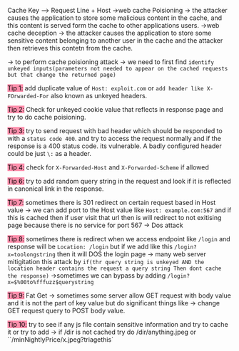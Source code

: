 Cache Key --> Request Line + Host
->web cache Poisioning -> the attacker causes the application to store some malicious content in the cache, and this content is served form the cache to other applications users.
->web cache deception -> the attacker causes the application to store some sensitive content belonging to another user in the cache and the attacker then retrieves this contetn from the cache.

-> to perform cache poisioning attack -> we need to first find `identify unkeyed inputs(parameters not needed to appear on the cached requests but that change the returned page)` 

<mark style="background: #FF5582A6;">Tip 1:</mark>
add duplicate value of `Host: exploit.com` or `add header like X-FOrwarded-For` also known as unkeyed headers.

<mark style="background: #FF5582A6;">Tip 2:</mark>
Check for unkeyed cookie value that reflects in response page and try to do cache poisioning.

<mark style="background: #FF5582A6;">Tip 3:</mark>
try to send request with bad header which should be responded to with a `status code 400`. and try to access the request normally and if the response is a 400 status code. its vulnerable. A badly configured header could be just `\:` as a header.

<mark style="background: #FF5582A6;">Tip 4:</mark> 
check for `X-Forwarded-Host` and `X-Forwarded-Scheme` if allowed 

<mark style="background: #FF5582A6;">Tip 6:</mark>
try to add random query string in the request and look if it is reflected in canonical link in the response.

<mark style="background: #FF5582A6;">Tip 7:</mark>
sometimes there is 301 redirect on certain request based in Host value -> we can add port to the Host value like `Host: example.com:567` and if this is cached then if user visit that url then is will redirect to not exitising page because there is no service for port 567 -> Dos attack

<mark style="background: #FF5582A6;">Tip 8:</mark>
sometimes there is redirect when we access endpoint like `/login` and response will be `Location: /login` but if we add like this `/login?x=toolongstring` then it will DOS the login page
-> many web  server mitigitation this attack by `if(thr query string is unkeyed AND the location header contains the request a query string Then dont cache the response)` ->sometimes we can bypass by adding `/login?x=$%00to%fffuzz$querystring`

<mark style="background: #FF5582A6;">Tip 9:</mark>
Fat Get -> sometimes some server allow GET request with body value and it is not the part of key value but do significant things like -> change GET request query to POST body value.

<mark style="background: #FF5582A6;">Tip 10:</mark>
try to see if any js file contain sensitive information and try to cache it or try to add -> if /dir is not cached try do /dir/anything.jpeg or ``/minNightlyPrice/x.jpeg?triagethis`